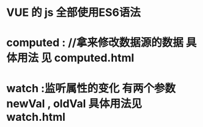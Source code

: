 # VUE 的 js 全部使用ES6语法

# computed : //拿来修改数据源的数据 具体用法 见 computed.html
# watch :监听属性的变化  有两个参数  newVal , oldVal  具体用法见  watch.html
